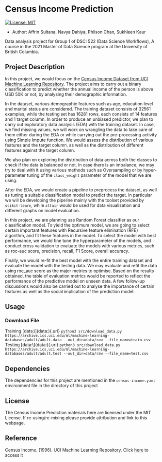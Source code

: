 # Census Income Prediction

[![License: MIT](https://img.shields.io/badge/License-MIT-yellow.svg)](https://opensource.org/licenses/MIT)

-   Author: Affrin Sultana, Navya Dahiya, Philson Chan, Sukhleen Kaur

Data analysis project for Group 1 of DSCI 522 (Data Science Workflows), A course in the 2021 Master of Data Science program at the University of British Columbia.

## Project Description

In this project, we would focus on the [Census Income Dataset from UCI Machine Learning Repository](https://archive-beta.ics.uci.edu/ml/datasets/census+income). The project aims to carry out a binary classification to predict whether the annual income of the person is above USD 50K or not, by analysing their demographic information.

In the dataset, various demographic features such as age, education level and marital status are considered. The training dataset consists of 32561 examples, while the testing set has 16281 rows, each consists of 14 features and 1 target column. In order to produce an unbiased predictor, we plan to carry out exploratory data analysis (EDA) with the training dataset. In case, we find missing values, we will work on wrangling the data to take care of them either during the EDA or while carrying out the pre-processing activity using Simple Impute function. We would assess the distribution of various features and the target column, as well as the distribution of different features against the target column.

We also plan on exploring the distribution of data across both the classes to check if the data is balanced or not. In case there is an imbalance, we may try to deal with it using various methods such as Oversampling or by hyper-parameter tuning of the `class_weight` parameter of the model that we are using.

After the EDA, we would create a pipeline to preprocess the dataset, as well as tuning a suitable classification model to predict the target. In particular we will be developing the pipeline mainly with the toolset provided by `scikit-learn`, while `altair` would be used for data visualization and different graphs on model evaluation.

In this project, we are planning use Random Forest classifier as our classification model. To yield the optimum model, we are going to select certain important features with Recursive feature elimination (RFE) algorithm, and fit these features in the model. To select the model with best performance, we would fine tune the hyperparameter of the models, and conduct cross validation to evaluate the models with various metrics, such as roc-auc score, precision, recall, F1 Score, overall accuracy.

Finally, we would re-fit the best model with the entire training dataset and evaluate the model with the testing data. We may evaluate and refit the data using roc_auc score as the major metrics to optimise. Based on the results obtained, the table of evaluation metrics would be reported to reflect the performance of the predictive model on unseen data. A few follow-up discussions would also be carried out to analyse the importance of certain features as well as the social implication of the prediction model.

## Usage

### Download File

Training [data:\\](data:\){.uri} `python3 src/download_data.py https://archive.ics.uci.edu/ml/machine-learning-databases/adult/adult.data --out_dir=data/raw --file_name=train.csv`\
Testing [data:\\](data:\){.uri} `python3 src/download_data.py https://archive.ics.uci.edu/ml/machine-learning-databases/adult/adult.test --out_dir=data/raw --file_name=test.csv`

## Dependencies

The dependencies for this project are mentioned in the `census-income.yaml` environment file in the directory of this project

## License

The Census Income Prediction materials here are licensed under the MIT License. If re-using/re-mixing please provide attribution and link to this webpage.

## Reference

Census Income. (1996). UCI Machine Learning Repository. Click [here](https://archive-beta.ics.uci.edu/ml/datasets/census+income) to access it
